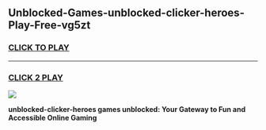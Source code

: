 
## Unblocked-Games-unblocked-clicker-heroes-Play-Free-vg5zt
<h3>
<a href="https://premium76.site?title=unblocked-clicker-heroes&ref=20M">CLICK TO PLAY</a></h3>
<hr>

<h3>
<a href="https://premium76.site?title=unblocked-clicker-heroes&ref=20M">CLICK 2 PLAY</a>
  
</h3>

<a href="https://premium76.site?title=unblocked-clicker-heroes&ref=19M"><img src="https://clearcache.store/games.png"></a>


**unblocked-clicker-heroes games unblocked: Your Gateway to Fun and Accessible Online Gaming**
